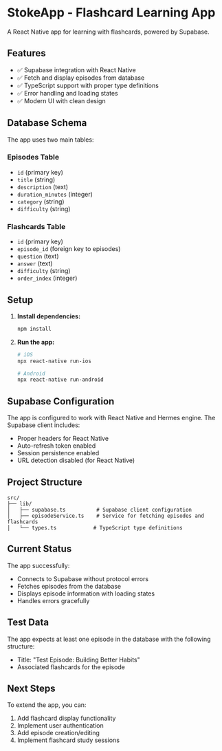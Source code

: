 # StokeApp - Flashcard Learning App

A React Native app for learning with flashcards, powered by Supabase.

## Features

- ✅ Supabase integration with React Native
- ✅ Fetch and display episodes from database
- ✅ TypeScript support with proper type definitions
- ✅ Error handling and loading states
- ✅ Modern UI with clean design

## Database Schema

The app uses two main tables:

### Episodes Table
- `id` (primary key)
- `title` (string)
- `description` (text)
- `duration_minutes` (integer)
- `category` (string)
- `difficulty` (string)

### Flashcards Table
- `id` (primary key)
- `episode_id` (foreign key to episodes)
- `question` (text)
- `answer` (text)
- `difficulty` (string)
- `order_index` (integer)

## Setup

1. **Install dependencies:**
   ```bash
   npm install
   ```

2. **Run the app:**
   ```bash
   # iOS
   npx react-native run-ios
   
   # Android
   npx react-native run-android
   ```

## Supabase Configuration

The app is configured to work with React Native and Hermes engine. The Supabase client includes:

- Proper headers for React Native
- Auto-refresh token enabled
- Session persistence enabled
- URL detection disabled (for React Native)

## Project Structure

```
src/
├── lib/
│   ├── supabase.ts          # Supabase client configuration
│   ├── episodeService.ts    # Service for fetching episodes and flashcards
│   └── types.ts            # TypeScript type definitions
```

## Current Status

The app successfully:
- Connects to Supabase without protocol errors
- Fetches episodes from the database
- Displays episode information with loading states
- Handles errors gracefully

## Test Data

The app expects at least one episode in the database with the following structure:
- Title: "Test Episode: Building Better Habits"
- Associated flashcards for the episode

## Next Steps

To extend the app, you can:
1. Add flashcard display functionality
2. Implement user authentication
3. Add episode creation/editing
4. Implement flashcard study sessions
